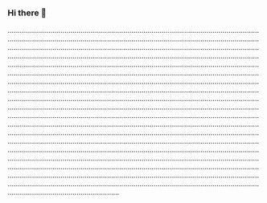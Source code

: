 ### Hi there 👋

...........................................................................................................................................................................................................................................................................................................................................................................................................................................................................................................................................................................................................................................................................................................................................................................................................................................................................................................................................................................................................................................................................................................................................................................................................................................................................................................................................................................................................................................................................................................................................................................................................................................................................................................................................................................................................................................................................................................................................................................................................................................................................................................................................................................................................................................................................................................................................................................................................................................................................................................